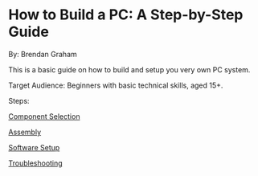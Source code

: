 # How to Build a PC: A Step-by-Step Guide

By: Brendan Graham

This is a basic guide on how to build and setup you very own PC system.

Target Audience: Beginners with basic technical skills, aged 15+.

Steps:

[Component Selection](ComponentSelection.md)

[Assembly](Assembly.md)

[Software Setup](SoftwareSetup.md)

[Troubleshooting](Troubleshooting.md)
